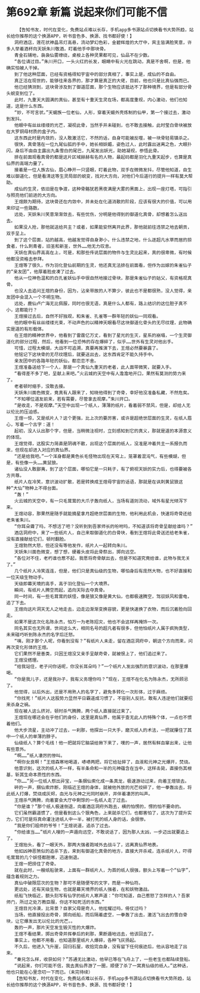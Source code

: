 # 第692章 新篇 说起来你们可能不信
        【告知书友，时代在变化，免费站点难以长存，手机app多书源站点切换看书大势所趋，站长给你推荐的这个换源APP，听书音色多、换源、找书都好使！】
       洞府酒店，莲花状神晶吊灯高悬，流动梦幻色彩，金碧辉煌的大厅中，宾主皆满脸笑意，许多人举着酒杯向天妖朱川敬酒，盯着他手中那块骨。
       青金石铺地，袅袅仙雾缭绕，桌桉上各种灵果都可见，仙品不在少数。
       “各位请过目。”朱川开口，一头火红的长发，眼睛中有火光在跳动，真是不舍啊，但是，他确实怕被人干掉。
       到了他这种层面，已经有资格得知宇宙中的部分真相了，事实上是，成仙的不自由。
       真正活在现世的，能够往来各界的，那才算是真正的大佬，目前，他也只是比真仙强而已。
       他已经猜测到，这块骨涉及到了御道层面，那个生物应该抵达不了那种境界，但是有部分骨头蜕变到位了。
       此时，九重天大圆满的真仙，甚至有十重天生灵在场，都高度重视，内心激动，他们也知道，这是什么东西。
       “妙，不可言状。”天蝎族一位老仙，人形，穿着天蝎外壳炼制的仙甲，第一个接过去，激动到发抖。
       他眼中有丝丝缕缕的光芒，凝视此骨，当然手并未碰到，也不敢去接触，此时莹白骨块被放在大罗铜母材质的盒子内。
       这东西此时是内敛的，没人敢激活它，不然的话，自身可能被反噬，被一块骨轻易镇杀之。
       很快，真骨落在一位九尾仙狐的手中，她长相妖媚，姿色过人，此时露出迷离之色，大眼扑闪，身后不由自主露出九条雪白的尾巴，九尾发出妖光，助她凝视，参悟此骨。
       排在前面观看真骨的都是这片区域赫赫有名的人物，最起码都是羽化九重天起步，也算是真仙界的高端力量了。
       接着是一位人族古仙，眉心睁开一只竖眼，盯着此物，双手在微微发抖，尽管他知道，自生难以御道化，但是看清这等生灵局部的蜕变，找对大方向，对他们今后道行的提升一样有莫大帮助。
       成仙的生灵，依旧是在争渡，这种骨骼犹若黑夜满是大雾的黑面上，出现一座灯塔，可指引与照亮他们前进的大方向。
       王煊颇为期待，这块骨还在内敛中，并未处在化道消散的阶段，应该有很大的价值，可以用来印证一些路数。
       远处，天妖朱川笑意渐渐敛去，有些忧伤，分明是他得到的御道化真骨，却想着怎么送出去。
       如果没人抢，那他就送给共主？或者，如果能安然离开此界，那他就前往违禁之地去朝贡，双手呈上。
       到了这个层面，站的越高，他越发觉得自身渺小，什么违禁之地，什么逐超凡水草而居的掠食者，什么刺青者，旧圣和新圣，世外……他无力叹息。
       天妖在真仙界高高在上，可是，和那些传说层面的物件与生灵比起来，真的很卑微，有时候他都没资格去参拜。
       王煊等了很久，作为羽化登仙前期的生灵，他还真无法排在前面看，但作为出嫁的朱雀仙子的“亲友团”，他厚着脸皮凑了过去。
       他从一位神色温和的白孔雀妖仙手中很自然地接过骨块，那是朱雀仙子的姑父，有资格观真骨。
       也没人去追问王煊的身份，因为，沾亲带故的人不算少，彼此也不是都很熟，没人觉得，亲友团中会混入一个不明生物。
       远处，鹿仙卢广海无比佩服，同时也很无语，真是什么人都有，路上结识的这位胆子真不小，这都能行？
       王煊接过去后，自然不好独观，和朱雀、孔雀等一群年轻的妖仙一同观看。
       他的眼中有丝丝缕缕光束，不动声色的以精神天眼看尽这块御道化骨头的无尽纹理，此物确实是道的有形载体。
       在王煊的精神世界中，他看到了雷霆亿万丈，看到了星光的生灭，星系的崩塌，一个生灵御道化的部分过程，然后，他看到一位恐怖的存在爆碎了，似乎……世外有生灵对他出手。
       可惜，过程太模煳，大战不可追溯，真要再推演下去，王煊必然要暴露了。
       他铭记下这块骨的无尽纹理后，就要送出去，这东西肯定不能久持手中。
       亲友团中的各路年轻的妖仙，都恋恋不舍。
       王煊准备送给下一个人，那是一个真仙九重天的老者，此人面带微笑，就要入手。
       “看得差不多了吧，呈献上来吧。”火云城的天空中有人澹澹地开口，果然有莫测的势力来了。
       老者顿时缩手，没敢去接。
       天妖朱川面色微变，竟真有人跟来了，知晓他得到了奇骨，幸好他没准备私藏，不然危矣。
       “不知哪位道友前来，若有需要，尽管拿去观摩。”朱川开口。
       “是收走，不是观摩。”天空中出现一个纸人，薄薄的纸片，看着弱不禁风，但是，却给人无以伦比的压迫感。
       王煊一惊，又是纸片人？这个更强，比上次的要厉害，或许是超绝世层面的生灵，在纸人眉心，写着一个古字：道！
       起初，没人认出那个字，但是，当稍微注视时，立刻感知到它的真义，那就是道的本源意义的体现。
       王煊觉得，这股实力简直是阴魂不散，出现这个层面的纸人，没准是冲着共主一系报仇而来，但现在却进入对应的真仙界。
       “还是给我吧。”一个浑身都是黄色长毛怪物出现在天穹上，笼罩着混沌气，有些模煳，但是，有些像一头……黄鼠狼。
       诸仙没人敢鄙夷，到了这个层面，哪怕它是一只耗子，有了俯视天妖的实力后，也得要被各方共尊。
       纸片人在冷笑，意识波动扩散，若是转换成王煊母宇宙的话语，那就是在讽刺黄鼠狼这种“大仙”物种上不得台面。
       “轰！”
       火云城的天空中，有一只毛茸茸的大爪子轰向纸人，当场有道则流动，域外有星光倾泻下来。
       王煊动容，那果然是随手就能摘星拿月超绝世层面的生物，他利用此机会，快速将奇骨还给老朱雀朱川。
       “你耳朵聋了吗，不想活了吧？没听到到吾家师长的吩咐吗，不知道该将奇骨呈献给谁吗？”
       酒店洞府中，来了一些纸片人，自己来取御道化的白骨块，看到王煊将此骨送还给老朱雀，没有直接献给它们，顿时翻脸。
       王煊勃然大怒，但还没有等他发作，纸片人一起转向朱川。
       天妖朱川面色微变，想了想，硬着头皮将此骨祭出，掷向远空。
       “各位对不住，老朽谁也惹不起，我愿将奇骨献出去，但是不知道究竟给谁，此物与我无关了。”
       几个纸片人冷笑连连，但是，他们只是真仙级的生物，哪怕身后有庞然大物，也不好直接和一位天级生物动手。
       天级即幕天境的高手，高于羽化登仙一个大境界。
       瞬间，有纸片人腾空而起，追向天际去夺真骨。
       同一时间，有一些毛茸茸的妖怪，像是狼又像是黄大仙，也都极速腾空，驾驭妖风和雷电，追了下去。
       王煊向这片洞天无人之地走去，边走边渐渐变换容貌，更是快速换了衣物，而后沉着脸向回走。
       如果不是这次化名陈永杰，怕万一为老陈招灾，他也不会这样再掩饰一次。
       同名其实也无所谓，世间这么大，相同名号的超凡者有很多，但他怕纸片人属于疯狗类型，未来碰巧听到陈永杰的名字后迁怒。
       “咦，刚才那个人呢，你看到没有？”有纸片人未走，留在酒店洞府中，朝这个方向而来，问再次变化形体的王煊。
       它们果然不是善类，只因王煊没又亲手呈献奇骨，就被恨上了，他们追过来了。
       王煊没搭理。
       “给我站住，老子问你话呢，你没长耳朵吗？”一个纸片人发出强烈的意识波动，在那里爆喝。
       “你是我儿子，还是我孙子，我有义务理你吗？”现在，王煊不在化名为陈永杰，无所顾忌了。
       他觉得，以后外出，还是不用熟人的名字了，避免多转化一次形体，过于麻烦。
       “你找死！”纸片人这股势力显然平日霸道成习惯了，不容别人反抗，敢有人违逆他们就要招来杀身之祸。
       现在被人这么挤对，顿时杀气腾腾，两个纸人直接就过来了。
       王煊现在哪还会在乎他们的身份，这里是真仙界，他属于查无此人的特殊个体，一点也不惯着他们。
       他大步流星，主动冲了过去，一刹那，他探出一只大手，磨灭纸人的术法，一把就攥住了其中一个纸人的单薄的脖子。
       仙级纸人？算个毛线！他一把就将它脑袋给揪下来了，噗的一声，居然有鲜血窜出来，让他有些意外。
       “啊……”纸人凄厉的惨叫。
       “啊你女良啊！”王煊森寒地喝道，哧哧两把，将它给扯碎了，血液和元神之光爆开，焚烧。
       他意识到，这次的纸人不一样，有半条命和一半的元神蕴含在当中，这样击毙，直接伤其根基，斩其生命本质性的东西。
       “你……”另一位纸人祭出异宝，一条捆仙索化成一条真龙，极速游动过来，向着王煊锁去。
       砰的一声，捆仙索炸断，刚临近王煊的身体，就被他外放的光芒绞碎了，他一拳轰出去，将此纸人打爆，焚烧成灰烬，血光与元神之光同时崩开，并伴着凄厉的叫声。
       王煊杀气腾腾，向着宴会大厅中剩馀的一名纸人走了过去。
       “你是谁？”那个纸人极速倒退，向着酒店洞府外跑去，横的怕愣的，愣的怕不要命的。
       它们虽然霸道惯了，但是看到这么个狠角色，上来就杀它们，也都害怕了，这次为了提升实力，它们可是将真命灌注进纸人中一半，被打死的纸人身的话，会很惨。
       “我是你们祖师的爷爷！”王煊说道，追杀了过去。
       “你给谁当……”纸片人嗖的一声遁向远空，不敢说话了，因为那人太凶，一步迈出就要追上了。
       王煊抬头，看了一眼天外，那两大强者跑域外去战斗了，远离真仙界地表。
       他如凶神恶煞似的追杀下去，来到有御道化真骨的地方，直接大开杀戒，连杀纸片人，吓得毛茸茸的几个妖怪都胆寒，迅速倒退。
       王煊一把捞住了奇骨。
       就在此时，一艘纸船驶来，上面有一群纸片人，为首的纸人很强，额头上写着一个“仙字”，蕴含着规则之力。
       真仙中破限层次的生物？那可不是随便写的文字，而是一种仙符。
       更远处，还有天级生物，也就是幕天境界的纸人强者，在和妖物激战。
       纸船飞快临近，额头刻写有仙字的纸片人寒声道：“你可知道，自己惹怒了怎样的人？吾家师门，所过之处万教臣服，你这不知死活的东西。”
       王煊目光冷漠，比背景？自家父母是奇人，他炫耀过吗，倚仗过吗？
       当场，他直接投出奇骨，掷向纸船，而后隔着虚空，一拳轰了出去，激活飞出去的雪白骨块，让它爆发出无以伦比的光芒。。
       轰的一声，那片天空发生毁灭性的大爆炸。
       王煊不看结果，掷出奇骨并挥拳后的刹那，果断遁地远去，他该回去了。
       事实上，他都不用看，也知道那里纸片人爆碎，各种飞灰扬起。
       不久后，他进入飞升崖，回归石屋，收拾完自身，没有留下任何痕迹后，他从容地走了出来。
       “秦兄怎么样，收获如何？”苏通无比激动，他早已等在飞舟上了，一些老生也都陆续登船。
       “说起来，你们可能不信，我去真仙界游了一圈，顺便了杀了一窝真仙级的纸人。”这种话，他也只能在心里念叨一下而已。（未完待续）
       【告知书友，时代在变化，免费站点难以长存，手机app多书源站点切换看书大势所趋，站长给你推荐的这个换源APP，听书音色多、换源、找书都好使！】